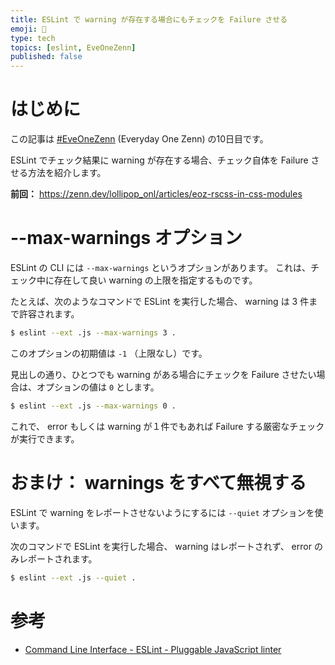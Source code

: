 ```yaml
---
title: ESLint で warning が存在する場合にもチェックを Failure させる
emoji: 🍭
type: tech
topics: [eslint, EveOneZenn]
published: false
---
```


# はじめに

この記事は [#EveOneZenn](https://zenn.dev/topics/eveonezenn) (Everyday One Zenn) の10日目です。

ESLint でチェック結果に warning が存在する場合、チェック自体を Failure させる方法を紹介します。

**前回：**
https://zenn.dev/lollipop_onl/articles/eoz-rscss-in-css-modules

# --max-warnings オプション

ESLint の CLI には `--max-warnings` というオプションがあります。
これは、チェック中に存在して良い warning の上限を指定するものです。

たとえば、次のようなコマンドで ESLint を実行した場合、 warning は 3 件まで許容されます。

```sh
$ eslint --ext .js --max-warnings 3 .
```

このオプションの初期値は `-1` （上限なし）です。

見出しの通り、ひとつでも warning がある場合にチェックを Failure させたい場合は、オプションの値は `0` とします。

```sh
$ eslint --ext .js --max-warnings 0 .
```

これで、 error もしくは warning が１件でもあれば Failure する厳密なチェックが実行できます。

# おまけ： warnings をすべて無視する

ESLint で warning をレポートさせないようにするには `--quiet` オプションを使います。

次のコマンドで ESLint を実行した場合、 warning はレポートされず、 error のみレポートされます。

```sh
$ eslint --ext .js --quiet .
```

# 参考

* [Command Line Interface - ESLint - Pluggable JavaScript linter](https://eslint.org/docs/user-guide/command-line-interface)
